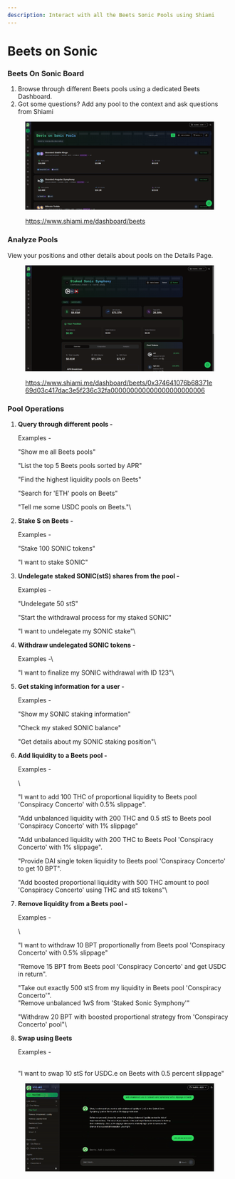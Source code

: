 ```yaml
---
description: Interact with all the Beets Sonic Pools using Shiami
---
```


# Beets on Sonic

### Beets On Sonic Board

1. Browse through different Beets pools using a dedicated Beets Dashboard.
2. Got some questions? Add any pool to the context and ask questions from Shiami

<figure><img src="../../.gitbook/assets/image (3).png" alt=""><figcaption><p><a href="https://www.shiami.me/dashboard/beets">https://www.shiami.me/dashboard/beets</a></p></figcaption></figure>

### Analyze Pools

View your positions and other details about pools on the Details Page.

<figure><img src="../../.gitbook/assets/image (4).png" alt=""><figcaption><p><a href="https://www.shiami.me/dashboard/beets/0x374641076b68371e69d03c417dac3e5f236c32fa000000000000000000000006">https://www.shiami.me/dashboard/beets/0x374641076b68371e69d03c417dac3e5f236c32fa000000000000000000000006</a></p></figcaption></figure>

### Pool Operations

1.  **Query through different pools -**

    Examples -&#x20;



    "Show me all Beets pools"

    "List the top 5 Beets pools sorted by APR"

    "Find the highest liquidity pools on Beets"

    "Search for 'ETH' pools on Beets"

    "Tell me some USDC pools on Beets."\

2.  **Stake S on Beets -**

    Examples -



    "Stake 100 SONIC tokens"

    "I want to stake SONIC"


3.  **Undelegate staked SONIC(stS) shares from the pool -**

    Examples -



    "Undelegate 50 stS"

    "Start the withdrawal process for my staked SONIC"

    "I want to undelegate my SONIC stake"\

4.  **Withdraw undelegated SONIC tokens -**

    Examples -\


    "I want to finalize my SONIC withdrawal with ID 123"\

5.  **Get staking information for a user -**

    Examples -



    "Show my SONIC staking information"

    "Check my staked SONIC balance"

    "Get details about my SONIC staking position"\

6.  **Add liquidity to a Beets pool -**

    Examples -

    \


    "I want to add 100 THC of proportional liquidity to Beets pool 'Conspiracy Concerto' with 0.5% slippage".

    "Add unbalanced liquidity with 200 THC and 0.5 stS to Beets pool 'Conspiracy Concerto' with 1% slippage"

    "Add unbalanced liquidity with 200 THC to Beets Pool 'Conspiracy Concerto' with 1% slippage".&#x20;

    "Provide DAI single token liquidity to Beets pool 'Conspiracy Concerto' to get 10 BPT".

    "Add boosted proportional liquidity with 500 THC amount to pool 'Conspiracy Concerto' using THC and stS tokens"\

7.  **Remove liquidity from a Beets pool -**

    Examples -

    \


    "I want to withdraw 10 BPT proportionally from Beets pool 'Conspiracy Concerto' with 0.5% slippage"

    "Remove 15 BPT from Beets pool 'Conspiracy Concerto' and get USDC in return".

    "Take out exactly 500 stS from my liquidity in Beets pool 'Conspiracy Concerto'".\
    "Remove unbalanced 1wS from 'Staked Sonic Symphony'"

    "Withdraw 20 BPT with boosted proportional strategy from 'Conspiracy Concerto' pool"\

8.  **Swap using Beets**

    Examples -

    \
    "I want to swap 10 stS for USDC.e on Beets with 0.5 percent slippage"

<figure><img src="../../.gitbook/assets/ezgif-1291bb1bf556d5.gif" alt=""><figcaption></figcaption></figure>



